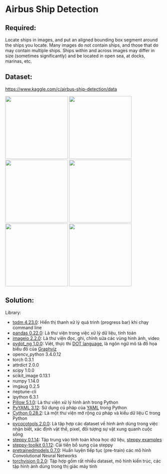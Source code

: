 # Airbus Ship Detection
## Required: 
Locate ships in images, and put an aligned bounding box segment around the ships you locate. Many images do not contain ships, and those that do may contain multiple ships. Ships within and across images may differ in size (sometimes significantly) and be located in open sea, at docks, marinas, etc.
## Dataset: 
https://www.kaggle.com/c/airbus-ship-detection/data

<img src="https://lh3.googleusercontent.com/DHTqMHk9SSpbtLPepNTUP4CwNjRB59zgSru7-U4okjqpdfvivph8gvecFB0yge2I9k20OxqAECKuK0EWX36SboByL9NO8tbHVxoVTae0Jfr_qLEmfyhOKy-rptgjdkRVwToXFJzYRd2X2Yoiw2tKUOE-OOMSvy6OPNsIfDEqzkQ5GqU8qumWg6qzVDMYKNAOaVEGnryvMBBQExIHwm5UweJGQhk0yvKHQ26U_2MqWm7IZuTY-zdJ1pXIrm4xiOVQ4I6lJebTYCoxPvJ9fyFOPCQZV7dx9VNhjUMxZurnlLKmmosIOYTrJGUwWr1_dLZ48U4sPinZieVgi17G7p42D5OXJSsMi468r4hOjNBy80GC5Kc_JnovOhf9CLqWv-K_WAcGGk-2FAk4ldXVai79Hs32pclVCv43jkf3R_XhGi-VqrMV_a0AS5bEINPQLMpLb6NfOB7rOiHWsYQyKtA-7NcxEGNrqZkS-AfDYz8lDfXR5R677Tq2pxM-Eeiv19rkPOxLrQmHzxyo78hdUe8IC5TcvToEH3xuiWIRA7nYfVDZsprVCPfer__WRJpJif_n2ZSy1WP7-VU7c3jzQnEisQAsAag6MAiG-A2E-DTQZxF7s3LSuKvWZTt9ykqY10Q9-NPS_A-B_eV9QTwT3f9YpYxRm8dLe4cC1iqDBfxH2pznZcPMorVucng851vUfu18i9NuUJ-V91KCXqEjHg=s691-no" width="200"/> <img src="https://lh3.googleusercontent.com/oBhfWf0H2eI_Nf48MH4IUbVfFnLcqiJsQ8cLeAy00PQb9MqsAsI5uHCziML9rQqWwjLK_0ef_QRxHG-HKecvvxYD58LkINunycD043Hm9J9_iKU-XGWhL3STDRTZeVYzM7MrlYXE45_kS-x-o8oX7guIlOwNv4AheMPLZfBh91bOOUgMB_fl9YtX9m0ddmAv0zhcoQnQmahsu42O2ehiEQHsrd5DMAXuD-LbjCWfczEpyxyJ_QBhFybqfZ0Y7NddR37MREHY0k5AhBApyHYRqdwHZkoLVjfmFhf68jVgWsSKhJIPOIE5SmqxkTIAPPU86-8L8qBF4n6kzo3wVr3y0kVlE9FVQZhsNY6glRsEpdStp57ibpUtk-sGyfW8g3Tja19xGjc6TCJQRHq2teOb_ppRDmZzRVNBv7k55Eyeq55fQA-eWu7P_i587UARTUFLefg56Z7eGM3e7PGVSAfaEHs4cD4RtOq_MuTXW6k9B6gWoCSGk0_sfJvJm1AeBFtc0CKtk3TKq-Ygbbjt61-r3yFaSlLbJAQNuQ6E96m_snyt0JvPIx15dhI_GCBdQaDgOT1HAHcbXAKnObpIA_Xaj9NHeuTgvsKA6d-1A9sdP0B5-xaAElKpNK3sXnPz9UfaftflVYKX7J-F7WLzWmTg9vqbZoadWi7GEy1ZxT0YUuBneQFkfLeT0mCa04s-WtDDSt-o3uzSWCsqlDCniA=s691-no" width="200"/> <img src="https://lh3.googleusercontent.com/LVPMgbLu0Fb9AXpL2YXEtdFrXqh9iWaGpCAaZVCQVVT-I1FmiOqx8ijvkHS_FD14gYdFQyLOlkYe0nor4X72bMHDgaLIDqo9HTw6LYkC9T4rBVpfvMcVDVBrsNKmgLYlZv9yL8cjhtJuGVKRfoZBDX4U6XrQor-y8RCjN2Qo5FxkwRy2gcAW1Xz7wNvDvFAWmvMZ03PgHPPtfbxtvD0wcHdiyLr0l62ujS3K3MFa1XaCUlmtA7PJCXvqYFMsldrxvpZGt-4rVjkt7T9KMZjH98FgGfoFhDLMpHIjLBNb5EVjWTQEaca_7z5UfzG-b_coYadMVvK4K-tcoIgDDLmyM41-qkEFDYspB28fjMbria49k8FmFEzwazb1DZ_hF_YFrnoxtO34FL6dKG9b6rMT_a3bG-sfLqZFspidQ7hiyP_NTMk2BCTV9wen7mQKIlycgOn34Wjso2IBEtQ4-Nmjv6Bz5Z8UKWVAtGv7XykFVJMtxIOizsMOAaeBimbwYVlomY1bjyOcyT7KITRMjn2GRGGz5Bq7s9QNDLpPriBMJB0je2hw59SfNAED2MNinxwLjpuSYQBZoDItw6uO4mmyPEdGM_9YS1D-nMA1My6nkxs5CxfnvRXiMCmHn1UkqD4_9BAHO6huzMnnAAJK-iPRnOEcoGADq8Rm8pZqF568r4ggXySGfksczNnLSXHWybf20s_OP55QCA3i1LYc7w=s691-no" width="200"/> <img src="https://lh3.googleusercontent.com/X7Bo0hwMWU78GS1MN0sCAlSFauXXxpGD3zcHKTaCw1Y-0WPAQO7bE5Sc_FD4diSkZMt7QpiQWvJn7lrj7ugfGoxMBcX-m_84EKWzNfDB8IRlwMff8_7XKpYLYfTyZ4Kbyp50YMLPkPoCXW84V6ErPs7giiV0QY_GZ6nhzSoc8lm9H9r6SkuVBM6RGw9-b61ZOkSq_D8fDrrFbLGU35rkGoZjqf4cPQY-EQ4465suUWVptDY6HY7xv8LuWTs8YvWbWKCzqHOcbIg64IndulPh7J6MpolYRoeepNbC8qa-lbB7apZIjgzzAB6WQYSE6Jiqy9YMGpejsX3F_pg203ZtLpkCVy9xnBQ-NVclZF0yf3YvuPSzkwdulSYIl8PoK2B2WB0JmtndPrhdptUOpxXCXGwjmxpGEISrgYnUK_aNAhnpmTAbsLdsRLUFEfqBYv1c2WS9MS10DJP6YzX30a5xvgAq6kBl7q7Rz05hnZcmCZxuloxiF-VhdbtQd2ZNEdzP8IWsin071OLfU4Lh5oCJsKlg9Bg7WBAH7fpLNwVcTjvrIqSfM6aH8Nl61fmmkYW9oqI2iWr3v-oED1bd5r6ZHyY10p5nJWKZfsxcKrQ09klbs3vkbc1GliWSgh2T80yi3BVHPn8xye58qrMsNn44LY65ES53_-5EMk3c_-Eb2u8ZfT-aVqAtM1EDqz7ncSMLKah70ilaZEi3b9dQ5g=s691-no" width="200" /> <img src="https://lh3.googleusercontent.com/v9ScBTuLDTnGpZ4HzNpQkXuHrUbunOBONglZtid6Ol834WVo2dYwIk9JVn33kxR2XnwQQmoY6YJicU6eg_qKyzCflK3kOSV-YWcalNzJBu74n0D7vQXs_sBWHfCwjPPRttzmb-gMvRB8vZQqBvkAk8xnVzyV9AGt8nuSZScyNcfcKLI0KLZ_L-aZ9_STRrj8-eYij6eOsqtL1tBgyWobDNQmPngC5DLHUh_x9meOgIHdR8CGG8rOzSxKh6EPLB1SXlRtdiqcoH-__h64y14mgVYFAjBEqCmALw-kh4xT4dOxpnFQ8SRf4f7dHxYhf7bbCJjK-yRHJy2bvkowY8G9i5b-DJvMdk6QnpQ0m0gcSOCNX7eJIuYSTnH6QLBM3n8j5pOr8eGAOQu9IPKQQ2IpKbMRm4DmO4G4AtDM8o6_G3l7YeBDTEZW_5yIAizew3NsKtGcHW_gZm44xg6rfICP-9rgFajJ8Pg63G2nuLbfnQp8S4ud0yWaFi9SLgbUf0mJ4BSWP06tcuuJBhu5n_712F3pY3cXL4VPZIJznlG85SK3Qw9V0d8iSZR7UW9nTrHcIxizVg38_tk-2UHQE-3JxGRnRc8O2lPl3RypFFvwyrR7cVGYRlt4gdqFb89-hbqnk-i1ylmhMt_KSQtlx7SyL6_cGiX2QMICxGUTh9pBd8iNKtW4jKuf6NjakNB7sRAzZHwsNRQ_ycx42NKeFA=s691-no" width="200"/> <img src="https://lh3.googleusercontent.com/Ek_ovVa-sBBfPlrpLQNyxxVc_viZy8_RsXuvkEpahVCF0yA-5yVNOp--ICZSCn3n8uuSBfeU0XYqjxsX65kblNb9zXro8VQvpNhB6hRnEMzMYVUa8DFy92MnkTG-C7z4_7-lkX5kGR5Eqch8c5XHTXDn0dJ5k-9YCb-BGfhxz6dFbTlTsli6ZRIhkODFmpXQY3d_r0MwErZQpAogtjvpXZHIrAMKO9w-jN6lOTJ08LAkDhJGDYSj9_zonkAdCX5sdffuW6V2Z5tz45XLShjr7ayi0-OYyAsLc1wppXe8Xbm88gShDTH8Ovg7a-k7BU3g6N_-V587vCsqr4TFAQav4_9rR0kTNp9_-CsiZqvmOCV8RBujjSARsrsaTZ5B62DVy4RJmNxL8VFGRGiakBzRG3SrqOtDFtx8oz_61lNq_fD_nN3GB3vAURi_MXiYdoYxX00M-oiA7OS7LChfwXlMePph5I5Gl7DM1NnSIO5DUp-JpPv11lsehZz-CCTZiWPz5_jQ1YDaXmPYESkJFt1McgHyu9nwThMABThIfm5M71FUL187RZU7qivGvox4XBMEechRdspxfOjDS_fmOT211aIpak0HSD3MjKYCI7Jesm7u5I0--8y_Zr6GhStTay-sRIc92D8mobjufDwD1ru2VvxHLmaLj2WDcLLIybMXEmI1ZoCpUMrD8_r6FRMbJm6Z2BNzKll4gjATkaidRg=s691-no" width="200" />

## Solution:
Library:
+ [tqdm 4.23.0](https://tqdm.github.io/): Hiển thị thanh xử lý quá trình (progress bar) khi chạy command line
+ [pandas 0.22.0](http://pandas.pydata.org/): Là thư viện trong việc xử lý dữ liệu, tính toán
+ [imageio 2.2.0](https://imageio.github.io/): Là thư viện đọc, ghi, chỉnh sửa các vùng hình ảnh, video
+ [pydot_ng 1.0.0](): Viêt, thực thi [DOT language](https://en.wikipedia.org/wiki/DOT_%28graph_description_language%29), là ngôn ngữ mô tả đồ họa biểu đồ của [Graphviz](https://www.graphviz.org)
+ opencv_python 3.4.0.12
+ torch 0.3.1
+ attrdict 2.0.0
+ scipy 1.0.0
+ scikit_image 0.13.1
+ numpy 1.14.0
+ imgaug 0.2.5
+ neptune-cli
+ ipython 6.3.1
+ [Pillow 5.1.0](https://python-pillow.org/): Là thư viện xử lý hình ảnh trong Python
+ [PyYAML 3.12](https://pyyaml.org/wiki/PyYAML): Sử dụng cú pháp của [YAML](https://yaml.org/) trong Python 
+ [Cython 0.28.2](https://cython.org/): Là một thư viện mở rộng cú pháp và kiểu dữ liệu C trong Python
+ [pycocotools 2.0.0](http://cocodataset.org/#home): Là tập hợp các dataset về hình ảnh dùng trong việc nhận biết, xác định vật thể, pixel, đối tượng sự vật xung quanh cuộc sống     
+ [steppy 0.1.14](https://github.com/neptune-ml/steppy): Tập trung vào tính toán khoa học dữ liệu, [steppy examples](https://github.com/neptune-ml/steppy-examples)
+ [steppy-toolkit 0.1.12](https://github.com/neptune-ml/steppy-toolkit): Cải tiến bổ sung của steppy
+ [pretrainedmodels 0.7.0](https://github.com/Cadene/pretrained-models.pytorch): Huấn luyện tiếp tục (pre-train) các mô hình Convolutional Neural Networks 
+ [torchvision 0.2.0](https://pytorch.org/docs/stable/torchvision/index.html): Tập hợp gồm rất nhiều dataset, mô hình kiến trúc, các tập hình ảnh dùng trong thị giác máy tính 

